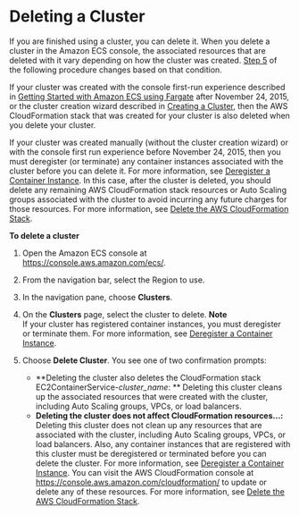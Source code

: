 # Deleting a Cluster<a name="delete_cluster"></a>

If you are finished using a cluster, you can delete it\. When you delete a cluster in the Amazon ECS console, the associated resources that are deleted with it vary depending on how the cluster was created\. [Step 5](#step-delete-cluster) of the following procedure changes based on that condition\.

If your cluster was created with the console first\-run experience described in [Getting Started with Amazon ECS using Fargate](ECS_GetStarted.md) after November 24, 2015, or the cluster creation wizard described in [Creating a Cluster](create_cluster.md), then the AWS CloudFormation stack that was created for your cluster is also deleted when you delete your cluster\. 

If your cluster was created manually \(without the cluster creation wizard\) or with the console first run experience before November 24, 2015, then you must deregister \(or terminate\) any container instances associated with the cluster before you can delete it\. For more information, see [Deregister a Container Instance](deregister_container_instance.md)\. In this case, after the cluster is deleted, you should delete any remaining AWS CloudFormation stack resources or Auto Scaling groups associated with the cluster to avoid incurring any future charges for those resources\. For more information, see [Delete the AWS CloudFormation Stack](ECS_CleaningUp.md#cleanup-CFN-stack)\.

**To delete a cluster**

1. Open the Amazon ECS console at [https://console\.aws\.amazon\.com/ecs/](https://console.aws.amazon.com/ecs/)\.

1. From the navigation bar, select the Region to use\.

1. In the navigation pane, choose **Clusters**\.

1. On the **Clusters** page, select the cluster to delete\.
**Note**  
If your cluster has registered container instances, you must deregister or terminate them\. For more information, see [Deregister a Container Instance](deregister_container_instance.md)\.

1. <a name="step-delete-cluster"></a>Choose **Delete Cluster**\. You see one of two confirmation prompts:
   + **Deleting the cluster also deletes the CloudFormation stack EC2ContainerService\-*cluster\_name*: ** Deleting this cluster cleans up the associated resources that were created with the cluster, including Auto Scaling groups, VPCs, or load balancers\.
   + **Deleting the cluster does not affect CloudFormation resources\.\.\.:** Deleting this cluster does not clean up any resources that are associated with the cluster, including Auto Scaling groups, VPCs, or load balancers\. Also, any container instances that are registered with this cluster must be deregistered or terminated before you can delete the cluster\. For more information, see [Deregister a Container Instance](deregister_container_instance.md)\. You can visit the AWS CloudFormation console at [https://console\.aws\.amazon\.com/cloudformation/](https://console.aws.amazon.com/cloudformation/) to update or delete any of these resources\. For more information, see [Delete the AWS CloudFormation Stack](ECS_CleaningUp.md#cleanup-CFN-stack)\.